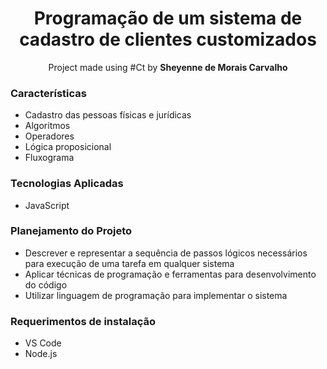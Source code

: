 <h1 align="center">Programação de um sistema de cadastro de clientes customizados</h1>

<p align="center">Project made using #Ct by <b>Sheyenne de Morais Carvalho</b>

<h3>Características</h3>
<ul>
  <li>Cadastro das pessoas físicas e jurídicas</li>
  <li>Algoritmos</li>
  <li>Operadores</li>
  <li>Lógica proposicional</li>
  <li>Fluxograma</li>
</ul>

<h3>Tecnologias Aplicadas</h3>
<ul>
  <li>JavaScript</li>
</ul>

<h3>Planejamento do Projeto</h3>
<ul>
  <li>Descrever e representar a sequência de passos lógicos necessários para execução de uma tarefa em qualquer sistema</li>
  <li>Aplicar técnicas de programação e ferramentas para desenvolvimento do código</li>
  <li>Utilizar linguagem de programação para implementar o sistema</li>
</ul>

<h3>Requerimentos de instalação</h3>
<ul>
  <li>VS Code</li>
  <li>Node.js</li>
</ul>
